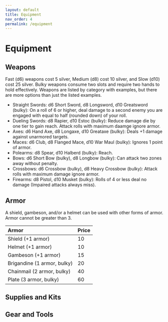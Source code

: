 ```yaml
---
layout: default
title: Equipment
nav_order: 4
permalink: /equipment
---
```


# Equipment
## Weapons
Fast (d6) weapons cost 5 silver, Medium (d8) cost 10 silver, and Slow (d10) cost 25 silver. Bulky weapons consume two slots and require two hands to hold effectively. Weapons are listed by category with examples, but there are more options than just the listed examples.

- Straight Swords: d6 Short Sword, d8 Longsword, d10 Greatsword (bulky): On a roll of 6 or higher, deal damage to a second enemy you are engaged with equal to half (rounded down) of your roll.
- Dueling Swords: d8 Rapier, d10 Estoc (bulky): Reduce damage die by one tier to gain reach. Attack rolls with maximum daamge ignore armor.
- Axes: d6 Hand Axe, d8 Longaxe, d10 Greataxe (bulky): Deals +1 damage against unarmored targets.
- Maces: d6 Club, d8 Flanged Mace, d10 War Maul (bulky): Ignores 1 point of armor.
- Polearms: d8 Spear, d10 Halberd (bulky): Reach.
- Bows: d6 Short Bow (bulky), d8 Longbow (bulky): Can attack two zones away without penalty.
- Crossbows: d6 Crossbow (bulky), d8 Heavy Crossbow (bulky): Attack rolls with maximum damage ignore armor.
- Firearms: d8 Pistol, d10 Musket (bulky): Rolls of 4 or less deal no damage (Impaired attacks always miss).

## Armor
A shield, gambeson, and/or a helmet can be used with other forms of armor. Armor cannot be greater than 3.

|Armor|Price|
|:----|:----|
|Shield (+1 armor)|10|
|Helmet (+1 armor)|10|
|Gambeson (+1 armor)|15|
|Brigandine (1 armor, bulky)|20|
|Chainmail (2 armor, bulky)|40|
|Plate (3 armor, bulky)|60|

## Supplies and Kits

## Gear and Tools
